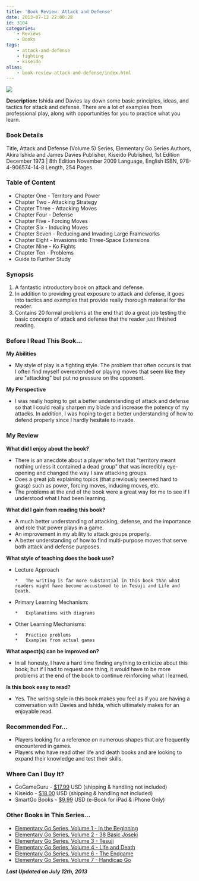 ```yaml
---
title: 'Book Review: Attack and Defense'
date: 2013-07-12 22:00:28
id: 3104
categories:
	- Reviews
	- Books
tags:
	- attack-and-defense
	- fighting
	- kiseido
alias:
	- book-review-attack-and-defense/index.html
---
```


![](/images/2013/06/egsattackanddefensecover.jpg)

**Description:** Ishida and Davies lay down some basic principles, ideas, and tactics for attack and defense. There are a lot of examples from professional play, along with opportunities for you to practice what you learn.

<!--more-->

### Book Details

Title, Attack and Defense (Volume 5)
Series, Elementary Go Series
Authors, Akira Ishida and James Davies
Publisher, Kiseido
Published, 1st Edition December 1973 | 8th Edition November 2009
Language, English
ISBN, 978-4-906574-14-8
Length, 254 Pages

### Table of Content

*   Chapter One - Territory and Power
*   Chapter Two - Attacking Strategy
*   Chapter Three - Attacking Moves
*   Chapter Four - Defense
*   Chapter Five - Forcing Moves
*   Chapter Six - Inducing Moves
*   Chapter Seven - Reducing and Invading Large Frameworks
*   Chapter Eight - Invasions into Three-Space Extensions
*   Chapter Nine - Ko Fights
*   Chapter Ten - Problems
*   Guide to Further Study

### Synopsis

1.  A fantastic introductory book on attack and defense.
2.  In addition to providing great exposure to attack and defense, it goes into tactics and examples that provide really thorough material for the reader.
3.  Contains 20 formal problems at the end that do a great job testing the basic concepts of attack and defense that the reader just finished reading.

<!--more-->

### Before I Read This Book...

**My Abilities**

*   My style of play is a fighting style. The problem that often occurs is that I often find myself overextended or playing moves that seem like they are "attacking" but put no pressure on the opponent.

**My Perspective**

*   I was really hoping to get a better understanding of attack and defense so that I could really sharpen my blade and increase the potency of my attacks. In addition, I was hoping to get a better understanding of how to defend properly since I hardly hesitate to invade.

### My Review

**What did I enjoy about the book?**

*   There is an anecdote about a player who felt that "territory meant nothing unless it contained a dead group" that was incredibly eye-opening and changed the way I saw attacking groups.
*   Does a great job explaining topics (that previously seemed hard to grasp) such as power, forcing moves, inducing moves, etc.
*   The problems at the end of the book were a great way for me to see if I understood what I had been learning.

**What did I gain from reading this book?**

*   A much better understanding of attacking, defense, and the importance and role that power plays in a game.
*   An improvement in my ability to attack groups properly.
*   A better understanding of how to find multi-purpose moves that serve both attack and defense purposes.

**What style of teaching does the book use?**

*   Lecture Approach

		*   The writing is far more substantial in this book than what readers might have become accustomed to in Tesuji and Life and Death.

*   Primary Learning Mechanism:

		*   Explanations with diagrams

*   Other Learning Mechanisms:

		*   Practice problems
		*   Examples from actual games

**What aspect(s) can be improved on?**

*   In all honesty, I have a hard time finding anything to criticize about this book; but if I had to request one thing, it would have to be more problems at the end of the book to continue reinforcing what I learned.

**Is this book easy to read?**

*   Yes. The writing style in this book makes you feel as if you are having a conversation with Davies and Ishida, which ultimately makes for an enjoyable read.

### Recommended For...

*   Players looking for a reference on numerous shapes that are frequently encountered in games.
*   Players who have read other life and death books and are looking to expand their knowledge and test their skills.

### Where Can I Buy It?

*   GoGameGuru - [$17.99](http://shop.gogameguru.com/attack-and-defense/?acc=e4da3b7fbbce2345d7772b0674a318d5 "Go Game Guru Purchase Link") USD (shipping &amp; handling not included)
*   Kiseido - [$18.00](http://kiseido.com/go_books.htm "Kiseido Purchase Link") USD (shipping &amp; handling not included)
*   SmartGo Books - [$9.99](http://www.smartgo.com/books.htm "SmartGo Book Link") USD (e-Book for iPad &amp; iPhone Only)

### Other Books in This Series...

*   [Elementary Go Series, Volume 1 - In the Beginning](http://www.bengozen.com/book-review-in-the-beginning/ "Book Review: In the Beginning")
*   [Elementary Go Series, Volume 2 - 38 Basic Joseki](http://www.bengozen.com/book-review-38-basic-joseki/ "Book Review: 38 Basic Joseki")
*   [Elementary Go Series, Volume 3 - Tesuji](http://www.bengozen.com/book-review-tesuji/ "Book Review: Tesuji")
*   [Elementary Go Series, Volume 4 - Life and Death](http://www.bengozen.com/book-review-life-and-death/ "Book Review: Life and Death")
*   [Elementary Go Series, Volume 6 - The Endgame](http://www.bengozen.com/book-review-the-endgame/ "Book Review: The Endgame")
*   [Elementary Go Series, Volume 7 - Handicap Go](http://www.bengozen.com/book-review-handicap-go/ "Book Review: Handicap Go")

_**Last Updated on July 12th, 2013**_
